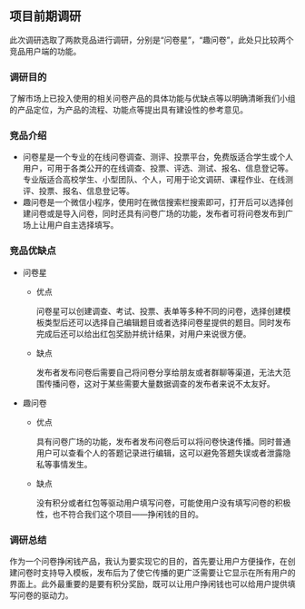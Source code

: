 ## 项目前期调研

此次调研选取了两款竞品进行调研，分别是“问卷星”，“趣问卷”，此处只比较两个竞品用户端的功能。

### 调研目的

了解市场上已投入使用的相关问卷产品的具体功能与优缺点等以明确清晰我们小组的产品定位，为产品的流程、功能点等提出具有建设性的参考意见。

### 竞品介绍

- 问卷星是一个专业的在线问卷调查、测评、投票平台，免费版适合学生或个人用户，可用于各类公开的在线调查、投票、评选、测试、报名、信息登记等。专业版适合高校学生、小型团队、个人，可用于论文调研、课程作业、在线测评、投票、报名、信息登记等。
- 趣问卷是一个微信小程序，使用时在微信搜索栏搜索即可，打开后可以选择创建问卷或是导入问卷，同时还具有问卷广场的功能，发布者可将问卷发布到广场上让用户自主选择填写。



### 竞品优缺点

- 问卷星

  - 优点

    问卷星可以创建调查、考试、投票、表单等多种不同的问卷，选择创建模板类型后还可以选择自己编辑题目或者选择问卷星提供的题目。同时发布完成后还可以给出红包奖励并统计结果，对用户来说很方便。

  - 缺点

    发布者发布问卷后需要自己将问卷分享给朋友或者群聊等渠道，无法大范围传播问卷，这对于某些需要大量数据调查的发布者来说不太友好。

- 趣问卷

  - 优点

    具有问卷广场的功能，发布者发布问卷后可以将问卷快速传播。同时普通用户可以查看个人的答题记录进行编辑，这可以避免答题失误或者泄露隐私等事情发生。

  - 缺点

    没有积分或者红包等驱动用户填写问卷，可能使用户没有填写问卷的积极性，也不符合我们这个项目——挣闲钱的目的。

### 调研总结

作为一个问卷挣闲钱产品，我认为要实现它的目的，首先要让用户方便操作，在创建问卷时支持导入模板，发布后为了使它传播的更广泛需要让它显示在所有用户的界面上。此外最重要的是要有积分奖励，既可以让用户挣闲钱也可以给用户提供填写问卷的驱动力。

